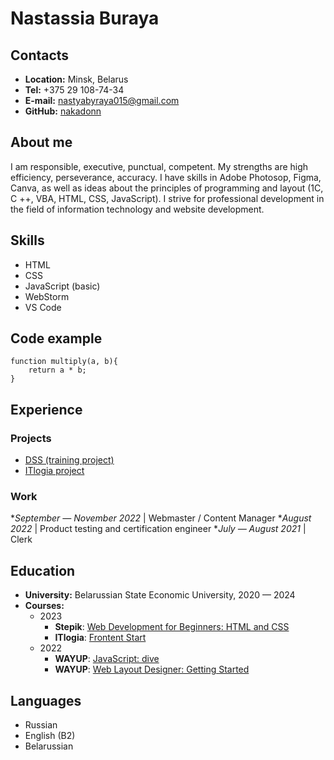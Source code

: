 # Nastassia Buraya
## Contacts
* __Location:__ Minsk, Belarus
* __Tel:__ +375 29 108-74-34
* __E-mail:__ nastyabyraya015@gmail.com
* __GitHub:__ [nakadonn](https://nakadonn.github.io)
## About me
I am responsible, executive, punctual, competent. My strengths are high efficiency, perseverance, accuracy. I have skills in Adobe Photosop, Figma, Canva, as well as ideas about the principles of programming and layout (1C, C ++, VBA, HTML, CSS, JavaScript).
I strive for professional development in the field of information technology and website development.
## Skills
* HTML
* CSS
* JavaScript (basic)
* WebStorm
* VS Code
## Code example
```
function multiply(a, b){
    return a * b;
}
```
## Experience
### Projects
* [DSS (training project)](https://nakadonn.github.io/hurwitz-criterion/)
* [ITlogia project](https://nakadonn.github.io/cars-hw/)
### Work
*_September — November 2022_ | Webmaster / Content Manager
*_August 2022_ | Product testing and certification engineer
*_July — August 2021_ | Clerk
## Education
* __University:__ Belarussian State Economic University, 2020 — 2024
* __Courses:__
    + 2023
        - __Stepik__: [Web Development for Beginners: HTML and CSS](https://disk.yandex.ru/i/V7B1ZSNZRqccjw)
        - __ITlogia__: [Frontent Start](https://disk.yandex.ru/i/ytLipuBRL57trg)
    + 2022
        - __WAYUP__: [JavaScript: dive](https://disk.yandex.ru/i/9lyQ5FAd6DTOYQ)
        - __WAYUP__: [Web Layout Designer: Getting Started](https://disk.yandex.ru/i/Pj7OWjzBws9IUg)
## Languages
* Russian
* English (B2)
* Belarussian
